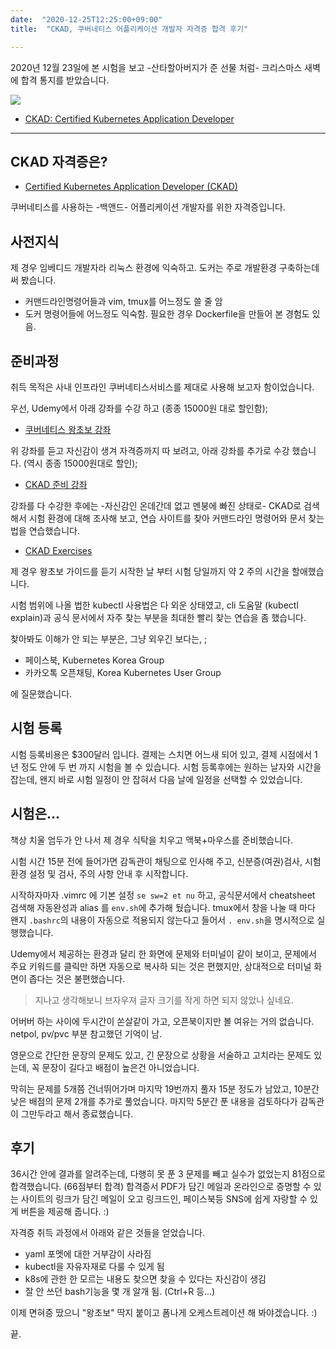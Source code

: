 ```yaml
---
date:  "2020-12-25T12:25:00+09:00"
title:  "CKAD, 쿠버네티스 어플리케이션 개발자 자격증 합격 후기"

---
```


2020년 12월 23일에 본 시험을 보고 -산타할아버지가 준 선물 처럼- 크리스마스 새벽에 합격 통지를 받았습니다.

![](https://asset.homin.dev/blog/img/ckad_hominlee.webp)
* [CKAD: Certified Kubernetes Application Developer](https://www.youracclaim.com/badges/27add032-b7d4-4a93-93f4-ee5d5b0b4985/public_url)

----

## CKAD 자격증은?

* [Certified Kubernetes Application Developer (CKAD)](https://www.cncf.io/certification/ckad/)

쿠버네티스를 사용하는 -백앤드- 어플리케이션 개발자를 위한 자격증입니다.

## 사전지식

제 경우 임베디드 개발자라 리눅스 환경에 익숙하고. 도커는 주로 개발환경 구축하는데 써 봤습니다.

* 커맨드라인명령어들과 vim, tmux를 어느정도 쓸 줄 암
* 도커 명령어들에 어느정도 익숙함. 필요한 경우 Dockerfile을 만들어 본 경험도 있음.

## 준비과정

취득 목적은 사내 인프라인 쿠버네티스서비스를 제대로 사용해 보고자 함이었습니다.

우선, Udemy에서 아래 강좌를 수강 하고 (종종 15000원 대로 할인함);

* [쿠버네티스 왕초보 강좌](https://www.udemy.com/share/101to4AEAdeV1UR3gG/)

위 강좌를 듣고 자신감이 생겨 자격증까지 따 보려고,
아래 강좌를 추가로 수강 했습니다. (역시 종종 15000원대로 할인);

* [CKAD 준비 강좌](https://www.udemy.com/share/101EnoAEAdeV1UR3gG/)

강좌를 다 수강한 후에는 -자신감인 온데간데 없고 멘붕에 빠진 상태로-
CKAD로 검색해서 시험 환경에 대해 조사해 보고, 연습 사이트를 찾아
커맨드라인 명령어와 문서 찾는법을 연습했습니다.

* [CKAD Exercises](https://github.com/dgkanatsios/CKAD-exercises)

제 경우 왕초보 가이드를 듣기 시작한 날 부터 시험 당일까지 약 2 주의 시간을 할애했습니다.

시험 범위에 나올 법한 kubectl 사용법은 다 외운 상태였고,
cli 도움말 (kubectl explain)과 공식 문서에서 자주 찾는 부분을 최대한 빨리 찾는 연습을 좀 했습니다.

찾아봐도 이해가 안 되는 부분은, 그냥 외우긴 보다는, ;

* 페이스북, Kubernetes Korea Group
* 카카오톡 오픈채팅, Korea Kubernetes User Group

에 질문했습니다.

## 시험 등록

시험 등록비용은 $300달러 입니다.
결제는 스치면 어느새 되어 있고, 결제 시점에서 1년 정도 안에 두 번 까지 시험을 볼 수 있습니다.
시험 등록후에는 원하는 날자와 시간을 잡는데,
왠지 바로 시험 일정이 안 잡혀서 다음 날에 일정을 선택할 수 있었습니다.

## 시험은...

책상 치울 엄두가 안 나서 제 경우 식탁을 치우고 맥북+마우스를 준비했습니다.

시험 시간 15분 전에 들어가면 감독관이 채팅으로 인사해 주고,
신분증(여권)검사, 시험 환경 설정 및 검사, 주의 사항 안내 후 시작합니다.

시작하자마자 .vimrc 에 기본 설정 `se sw=2 et nu` 하고,
공식문서에서 cheatsheet 검색해 자동완성과 alias 를 `env.sh`에 추가해 뒀습니다.
tmux에서 창을 나눌 때 마다 왠지 `.bashrc`의 내용이 자동으로 적용되지 않는다고 들어서 `. env.sh`을 명시적으로 실행했습니다.

Udemy에서 제공하는 환경과 달리 한 화면에 문제와 터미널이 같이 보이고, 문제에서 주요 키워드를 클릭만 하면 자동으로 복사하 되는 것은 편했지만,
상대적으로 터미널 화면이 좁다는 것은 불편했습니다.

> 지나고 생각해보니 브자우져 글자 크기를 작게 하면 되지 않았나 싶네요.

어버버 하는 사이에 두시간이 쏜살같이 가고,
오픈북이지만 볼 여유는 거의 없습니다. netpol, pv/pvc 부분 참고했던 기억이 남.

영문으로 간단한 문장의 문제도 있고, 긴 문장으로 상황을 서술하고 고치라는 문제도 있는데,
꼭 문장이 길다고 배점이 높은건 아니었습니다.

막히는 문제를 5개쯤 건너뛰어가며 마지막 19번까지 풀자 15분 정도가 남았고,
10분간 낮은 배점의 문제 2개를 추가로 풀었습니다.
마지막 5분간 푼 내용을 검토하다가 감독관이 그만두라고 해서 종료했습니다.

## 후기

36시간 안에 결과를 알려주는데, 다행히 못 푼 3 문제를 빼고 실수가 없었는지 81점으로 합격했습니다. (66점부터 합격)
합격증서 PDF가 담긴 메일과 온라인으로 증명할 수 있는 사이트의 링크가 담긴 메일이 오고 링크드인, 페이스북등 SNS에 쉽게 자랑할 수 있게 버튼을 제공해 줍니다. :)

자격증 취득 과정에서 아래와 같은 것들을 얻었습니다.

* yaml 포멧에 대한 거부감이 사라짐
* kubectl을 자유자재로 다룰 수 있게 됨
* k8s에 관한 한 모르는 내용도 찾으면 찾을 수 있다는 자신감이 생김
* 잘 안 쓰던 bash기능을 몇 개 알개 됨. (Ctrl+R 등...)

이제 면혀증 땄으니 "왕초보" 딱지 붙이고 폼나게 오케스트레이션 해 봐야겠습니다. :)

끝.